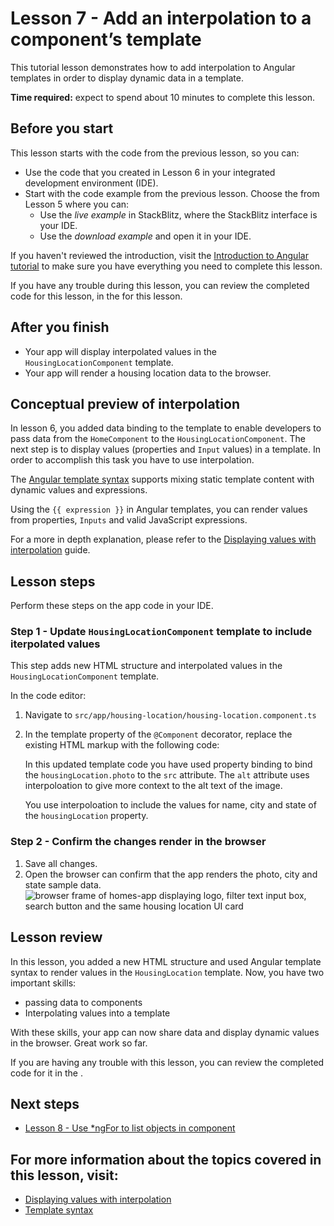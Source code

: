 # Lesson 7 - Add an interpolation to a component’s template

This tutorial lesson demonstrates how to add interpolation to Angular templates in order to display dynamic data in a template.

**Time required:** expect to spend about 10 minutes to complete this lesson.

## Before you start

This lesson starts with the code from the previous lesson, so you can:

*   Use the code that you created in Lesson 6 in your integrated development environment (IDE).
*   Start with the code example from the previous lesson. Choose the <live-example name="first-app-lesson-06"></live-example> from Lesson 5 where you can:
    *   Use the *live example* in StackBlitz, where the StackBlitz interface is your IDE.
    *   Use the *download example* and open it in your IDE.

If you haven't reviewed the introduction, visit the [Introduction to Angular tutorial](tutorial/first-app) to make sure you have everything you need to complete this lesson.

If you have any trouble during this lesson, you can review the completed code for this lesson, in the <live-example></live-example> for this lesson.

## After you finish

*  Your app will display interpolated values in the `HousingLocationComponent` template.
*  Your app will render a housing location data to the browser.

## Conceptual preview of interpolation
In lesson 6, you added data binding to the template to enable developers to pass data from the `HomeComponent` to the `HousingLocationComponent`. The next step is to display values (properties and `Input` values) in a template. In order to accomplish this task you have to use interpolation.

The [Angular template syntax](guide/template-syntax) supports mixing static template content with dynamic values and expressions.

Using the `{{ expression }}` in Angular templates, you can render values from properties, `Inputs` and valid JavaScript expressions.

For a more in depth explanation, please refer to the [Displaying values with interpolation](guide/interpolation) guide.

## Lesson steps

Perform these steps on the app code in your IDE.

### Step 1 - Update `HousingLocationComponent` template to include iterpolated values
This step adds new HTML structure and interpolated values in the `HousingLocationComponent` template.

In the code editor:
1.  Navigate to `src/app/housing-location/housing-location.component.ts`
1.  In the template property of the `@Component` decorator, replace the existing HTML markup with the following code:

    <code-example header="Update HousingLocationComponent template" path="first-app-lesson-07/src/app/housing-location/housing-location.component.ts" region="add-listing-details"></code-example>

    In this updated template code you have used property binding to bind the `housingLocation.photo` to the `src` attribute. The `alt` attribute uses interpoloation to give more context to the alt text of the image.

    You use interpoloation to include the values for name, city and state of the `housingLocation` property.

### Step 2 - Confirm the changes render in the browser
1.  Save all changes.
1.  Open the browser can confirm that the app renders the photo, city and state sample data.
    <section class="lightbox">
    <img alt="browser frame of homes-app displaying logo, filter text input box, search button and the same housing location UI card" src="generated/images/guide/faa/homes-app-lesson-07-step-2.png">
    </section>

## Lesson review
In this lesson, you added a new HTML structure and used Angular template syntax to render values in the `HousingLocation` template. Now, you have two important skills:
* passing data to components
* Interpolating values into a template

With these skills, your app can now share data and display dynamic values in the browser. Great work so far.

If you are having any trouble with this lesson, you can review the completed code for it in the <live-example></live-example>.

## Next steps

* [Lesson 8 - Use *ngFor to list objects in component](tutorial/first-app/first-app-lesson-08)

## For more information about the topics covered in this lesson, visit:
* [Displaying values with interpolation](/guide/interpolation)
* [Template syntax](guide/template-syntax)